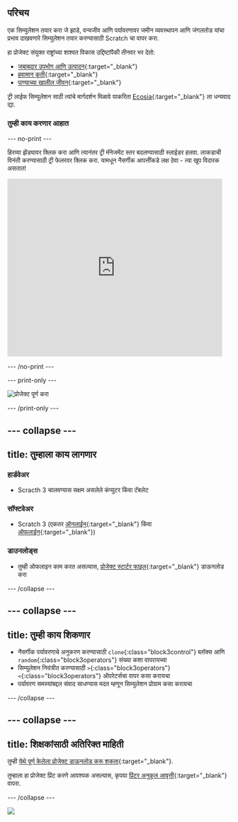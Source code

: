 ## परिचय

एक सिम्युलेशन तयार करा जे झाडे, वन्यजीव आणि पर्यावरणावर जमीन व्यवस्थापन आणि जंगलतोड यांचा प्रभाव दाखवणारे सिम्युलेशन तयार करण्यासाठी Scratch चा वापर करा.

हा प्रोजेक्ट संयुक्त राष्ट्रांच्या शाश्वत विकास उद्दिष्टांपैकी तीनवर भर देतो:

+ [जबाबदार उपभोग आणि उत्पादन](https://www.undp.org/sustainable-development-goals#responsible-consumption-and-production){:target="_blank"}
+ [हवामान कृती](https://www.undp.org/sustainable-development-goals#climate-action){:target="_blank"}
+ [पाण्याच्या खालील जीवन](https://www.undp.org/sustainable-development-goals#below-water){:target="_blank"}

ट्री लाईफ सिम्युलेशन साठी त्यांचे मार्गदर्शन मिळावे याकरिता [Ecosia](https://www.ecosia.org){:target="_blank"} ला धन्यवाद द्या.

### तुम्ही काय करणार आहात

--- no-print ---

हिरव्या झेंड्यावर क्लिक करा आणि त्यानंतर ट्री मॅनेजमेंट स्तर बदलण्यासाठी स्लाईडर हलवा. लाकडाची विनंती करण्यासाठी ट्री फेलरवर क्लिक करा. यामधून नैसर्गीक आपत्तींकडे लक्ष ठेवा - त्या खूप विदारक असतात!

<div class="scratch-preview">
  <iframe src="https://scratch.mit.edu/projects/431800781/embed" allowtransparency="true" width="485" height="402" frameborder="0" scrolling="no" allowfullscreen></iframe>
</div>

--- /no-print ---

--- print-only ---

![प्रोजेक्ट पूर्ण करा](images/showcase_static.png)

--- /print-only ---

--- collapse ---
---
title: तुम्हाला काय लागणार
---

### हार्डवेअर

+ Scracth 3 चालवण्यास सक्षम असलेले कंप्युटर किंवा टॅबलेट

### सॉफ्टवेअर

+ Scratch 3 (एकतर [ऑनलाईन](https://scratch.mit.edu/){:target="_blank"} किंवा [ऑफलाईन](https://scratch.mit.edu/download){:target="_blank"})

### डाउनलोड्स

+ तुम्ही ऑफलाइन काम करत असल्यास, [प्रोजेक्ट स्टार्टर फाइल](https://rpf.io/p/mr-IN/tree-life-simulator-go){:target="_blank"} डाऊनलोड करा

--- /collapse ---

--- collapse ---
---
title: तुम्ही काय शिकणार
---

+ नैसर्गीक पर्यावरणाचे अनुकरण करण्यासाठी `clone`{:class="block3control"} ब्लॉक्स आणि `random`{:class="block3operators"} संख्या कशा वापरायच्या
+ सिम्युलेशन नियंत्रीत करण्यासाठी `>`{:class="block3operators"} `<`{:class="block3operators"} ऑपरेटर्सचा वापर कसा करायचा
+ पर्यावरण समस्यांबद्दल संवाद साधण्यास मदत म्हणून सिम्युलेशन प्रोग्राम कसा करायचा

--- /collapse ---

--- collapse ---
---
title: शिक्षकांसाठी अतिरिक्त माहिती
---

तुम्ही [ येथे पूर्ण केलेला प्रोजेक्ट डाऊनलोड करू शकता](https://rpf.io/p/mr-IN/tree-life-simulator-get){:target="_blank"}.

तुम्हाला हा प्रोजेक्ट प्रिंट करणे आवश्यक असल्यास, कृपया [प्रिंटर अनुकूल आवृत्ती](https://projects.raspberrypi.org/mr-IN/projects/tree-life-simulator/print){:target="_blank"} वापरा.

--- /collapse ---

![](http://code.org/api/hour/begin_rp_tree.png)